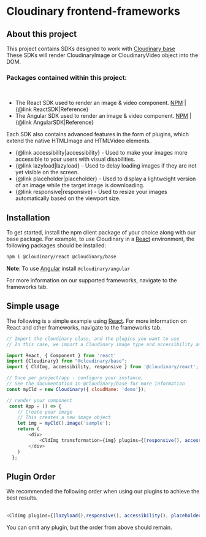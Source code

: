 # Cloudinary frontend-frameworks

## About this project

This project contains SDKs designed to work with [Cloudinary base](https://github.com/cloudinary/cloudinary-js-base) </br>
These SDKs will render CloudinaryImage or CloudinaryVideo object into the DOM.

### Packages contained within this project:
<br />
 
- The React SDK used to render an image & video component. [NPM](https://www.npmjs.com/package/@cloudinary/react)  |     {@link ReactSDK|Reference} 
- The Angular SDK used to render an image & video component. [NPM](https://www.npmjs.com/package/@cloudinary/angular) |  {@link AngularSDK|Reference} 
 
                                             
Each SDK also contains advanced features in the form of plugins, which extend the native HTMLImage and HTMLVideo elements.

- {@link accessibility|accessibility} - Used to make your images more accessible to your users with visual disabilities. 
- {@link lazyload|lazyload} - Used to delay loading images if they are not yet visible on the screen.
- {@link placeholder|placeholder} - Used to display a lightweight version of an image while the target image is downloading.
- {@link responsive|responsive} - Used to resize your images automatically based on the viewport size.

## Installation
To get started, install the npm client package of your choice along with our base package.
For example, to use Cloudinary in a [React](https://cloudinary.github.io/frontend-frameworks/public/docs/ReactSDK.html) environment, the following packages should be installed:
   
```bash
npm i @cloudinary/react @cloudinary/base
```

**Note**: To use [Angular](https://cloudinary.github.io/frontend-frameworks/public/docs/AngularSDK.html) install `@cloudinary/angular` 

For more information on our supported frameworks, navigate to the frameworks tab.

## Simple usage
The following is a simple example using [React](https://cloudinary.github.io/frontend-frameworks/public/docs/ReactSDK.html).
For more information on React and other frameworks, navigate to the frameworks tab. 
```javascript
// Import the cloudinary class, and the plugins you want to use
// In this case, we import a Cloudinary image type and accessibility and responsive.

import React, { Component } from 'react'
import {Cloudinary} from "@cloudinary/base";
import { CldImg, accessibility, responsive } from '@cloudinary/react';

// Once per project/app - configure your instance,
// See the documentation in @cloudinary/base for more information 
const myCld = new Cloudinary({ cloudName: 'demo'});

// render your component
 const App = () => {
    // Create your image
    // This creates a new image object
    let img = myCld().image('sample');
    return (
        <div>
            <CldImg transformation={img} plugins={[responsive(), accessibility()]}/>
        </div>
    )
  };
```

## Plugin Order

<div>
We recommended the following order when using our plugins to achieve the best results. 
<br/><br/>

```javascript
<CldImg plugins={[lazyload(),responsive(), accessibility(), placeholder()]}/>
```

You can omit any plugin, but the order from above should remain.
</div>
